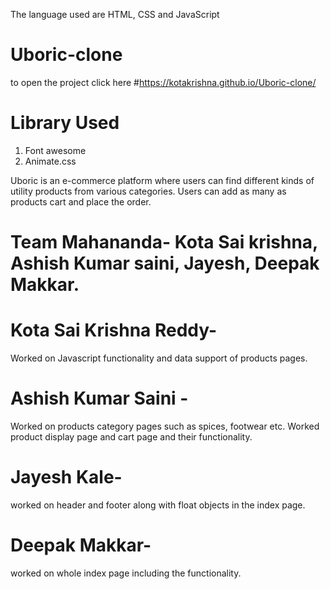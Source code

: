 The language used are HTML, CSS and JavaScript 

# Uboric-clone
to open the project click here #https://kotakrishna.github.io/Uboric-clone/

# Library Used
1. Font awesome
2. Animate.css

Uboric is an e-commerce platform where users can find different kinds of utility products from various categories. Users can add as many as products cart and place the order.


# Team Mahananda- Kota Sai krishna, Ashish Kumar saini, Jayesh, Deepak Makkar.

# Kota Sai Krishna Reddy- 
Worked on Javascript functionality and data support of products pages.


# Ashish Kumar Saini -
Worked on products category pages such as spices, footwear etc. Worked product display page and cart page and their functionality.


# Jayesh Kale- 
worked on header and footer along with float objects in the index page.


# Deepak Makkar-
 worked on whole index page including the functionality.
